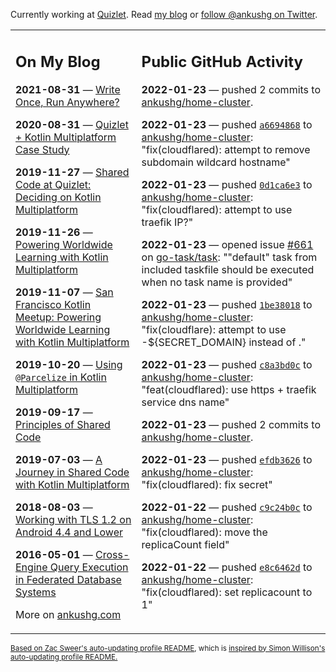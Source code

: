 Currently working at [Quizlet](https://quizlet.com/). Read [my blog](https://ankushg.com/) or [follow @ankushg on Twitter](https://twitter.com/ankushg).

<table><tr><td valign="top" width="40%">

## On My Blog
<!-- blog starts -->
**2021-08-31** — [Write Once, Run Anywhere?](https://ankushg.com/posts/write-once-run-anywhere-increment/)

**2020-08-31** — [Quizlet + Kotlin Multiplatform Case Study](https://ankushg.com/posts/quizlet-kotlin-multiplatform-case-study/)

**2019-11-27** — [Shared Code at Quizlet: Deciding on Kotlin Multiplatform](https://ankushg.com/posts/shared-code-kotlin-multiplatform/)

**2019-11-26** — [Powering Worldwide Learning with Kotlin Multiplatform](https://ankushg.com/speaking/droidcon-sf-2019)

**2019-11-07** — [San Francisco Kotlin Meetup: Powering Worldwide Learning with Kotlin Multiplatform](https://ankushg.com/speaking/sf-kotlin-meetup-2019)

**2019-10-20** — [Using `@Parcelize` in Kotlin Multiplatform](https://ankushg.com/posts/multiplatform-parcelize/)

**2019-09-17** — [Principles of Shared Code](https://ankushg.com/speaking/denver-startup-week-2019)

**2019-07-03** — [A Journey in Shared Code with Kotlin Multiplatform](https://ankushg.com/speaking/droidcon-berlin-2019)

**2018-08-03** — [Working with TLS 1.2 on Android 4.4 and Lower](https://ankushg.com/posts/tls-1.2-on-android/)

**2016-05-01** — [Cross-Engine Query Execution in Federated Database Systems](https://ankushg.com/projects/thesis)
<!-- blog ends -->
More on [ankushg.com](https://ankushg.com/)
</td><td valign="top" width="60%">

## Public GitHub Activity
<!-- githubActivity starts -->
**2022-01-23** — pushed 2 commits to [ankushg/home-cluster](https://api.github.com/repos/ankushg/home-cluster).

**2022-01-23** — pushed [`a6694868`](https://github.com/ankushg/home-cluster/commit/a6694868c86078b61908587f531b693aef42754b) to [ankushg/home-cluster](https://api.github.com/repos/ankushg/home-cluster): "fix(cloudflared): attempt to remove subdomain wildcard hostname"

**2022-01-23** — pushed [`0d1ca6e3`](https://github.com/ankushg/home-cluster/commit/0d1ca6e3c2be160cc772000a67489047c10b44ac) to [ankushg/home-cluster](https://api.github.com/repos/ankushg/home-cluster): "fix(cloudflared): attempt to use traefik IP?"

**2022-01-23** — opened issue [#661](https://github.com/go-task/task/issues/661) on [go-task/task](https://api.github.com/repos/go-task/task): ""default" task from included taskfile should be executed when no task name is provided"

**2022-01-23** — pushed [`1be38018`](https://github.com/ankushg/home-cluster/commit/1be380185f88a6a86a02a62214a70e641fa959fb) to [ankushg/home-cluster](https://api.github.com/repos/ankushg/home-cluster): "fix(cloudflare): attempt to use -${SECRET_DOMAIN} instead of ."

**2022-01-23** — pushed [`c8a3bd0c`](https://github.com/ankushg/home-cluster/commit/c8a3bd0c1d555ce4296bcab60de273bb640ab7d4) to [ankushg/home-cluster](https://api.github.com/repos/ankushg/home-cluster): "feat(cloudflared): use https + traefik service dns name"

**2022-01-23** — pushed 2 commits to [ankushg/home-cluster](https://api.github.com/repos/ankushg/home-cluster).

**2022-01-23** — pushed [`efdb3626`](https://github.com/ankushg/home-cluster/commit/efdb3626646d3287e484029d732974435ec51018) to [ankushg/home-cluster](https://api.github.com/repos/ankushg/home-cluster): "fix(cloudflared): fix secret"

**2022-01-22** — pushed [`c9c24b0c`](https://github.com/ankushg/home-cluster/commit/c9c24b0cecf399b068d0b8610abbe00731bf7c7a) to [ankushg/home-cluster](https://api.github.com/repos/ankushg/home-cluster): "fix(cloudflared): move the replicaCount field"

**2022-01-22** — pushed [`e8c6462d`](https://github.com/ankushg/home-cluster/commit/e8c6462d1fc0ac405f90cd7047675d106bf3aacd) to [ankushg/home-cluster](https://api.github.com/repos/ankushg/home-cluster): "fix(cloudflared): set replicacount to 1"
<!-- githubActivity ends -->
</td></tr></table>

<sub><a href="https://github.com/ZacSweers/ZacSweers">Based on Zac Sweer's auto-updating profile README</a>, which is <a href="https://simonwillison.net/2020/Jul/10/self-updating-profile-readme/">inspired by Simon Willison's auto-updating profile README.</a></sub>